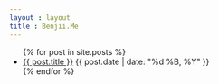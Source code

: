 ```yaml
---
layout : layout
title : Benjii.Me
---
```


<ul id="archive">
    {% for post in site.posts %}
		<li>
			<a href="{{ post.url }}">{{ post.title }}</a>
			<span class="date">{{ post.date | date: "%d %B, %Y" }}</span>
		</li>
    {% endfor %}
</ul>

<script type="text/javascript">
//<![CDATA[
(function() {
    var links = document.getElementsByTagName('a');
    var query = '?';
    for(var i = 0; i < links.length; i++) {
    if(links[i].href.indexOf('#disqus_thread') >= 0) {
        query += 'url' + i + '=' + encodeURIComponent(links[i].href) + '&';
    }
    }
    document.write('<script charset="utf-8" type="text/javascript" src="http://disqus.com/forums/DISQUS_NAME/get_num_replies.js' + query + '"></' + 'script>');
})();
//]]>
</script>